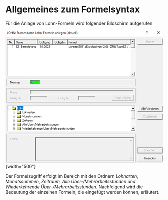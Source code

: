 # Allgemeines zum Formelsyntax

Für die Anlage von Lohn-Formeln wird folgender Bildschirm aufgerufen

![Image](<img/image412.png>){width="500"}

Der Formelzugriff erfolgt im Bereich mit den Ordnern *Lohnarten*, *Monatssummen*, *Zeitraum, Alle Über-/Mehrarbeitsstunden und Wiederkehrende Über-/Mehrarbeitsstunden*. Nachfolgend wird die Bedeutung der einzelnen Formeln, die eingefügt werden können, erläutert.